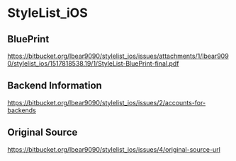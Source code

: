 # StyleList_iOS

## BluePrint
https://bitbucket.org/lbear9090/stylelist_ios/issues/attachments/1/lbear9090/stylelist_ios/1517818538.19/1/StyleList-BluePrint-final.pdf

## Backend Information
https://bitbucket.org/lbear9090/stylelist_ios/issues/2/accounts-for-backends

## Original Source
https://bitbucket.org/lbear9090/stylelist_ios/issues/4/original-source-url